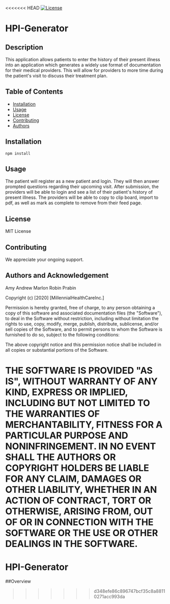 <<<<<<< HEAD
  [![License](https://img.shields.io/badge/license-MIT-yellow.svg)](https://opensource.org/licenses/MIT)
# HPI-Generator
## Description
  This application allows patients to enter the history of their present illness into an application which generates a widely use format of documentation for their medical providers. This will allow for providers to more time during the patient's visit to discuss their treatment plan.

## Table of Contents
* [Installation](#installation)
* [Usage](#usage)
* [License](#license)
* [Contributing](#contributing)
* [Authors](#authors)

## Installation
```
npm install
```
## Usage
The patient will register as a new patient and login. They will then answer prompted questions regarding their upcoming visit. After submission, the providers will be able to login and see a list of their patient's history of present illness. The providers will be able to copy to clip board, import to pdf, as well as mark as complete to remove from their feed page.
## License
MIT License
## Contributing
We appreciate your ongoing support.
## Authors and Acknowledgement
Amy
Andrew
Marlon
Robin
Prabin

Copyright (c) [2020] [MillennialHealthCareInc.]

Permission is hereby granted, free of charge, to any person obtaining a copy
of this software and associated documentation files (the "Software"), to deal
in the Software without restriction, including without limitation the rights
to use, copy, modify, merge, publish, distribute, sublicense, and/or sell
copies of the Software, and to permit persons to whom the Software is
furnished to do so, subject to the following conditions:

The above copyright notice and this permission notice shall be included in all
copies or substantial portions of the Software.

THE SOFTWARE IS PROVIDED "AS IS", WITHOUT WARRANTY OF ANY KIND, EXPRESS OR
IMPLIED, INCLUDING BUT NOT LIMITED TO THE WARRANTIES OF MERCHANTABILITY,
FITNESS FOR A PARTICULAR PURPOSE AND NONINFRINGEMENT. IN NO EVENT SHALL THE
AUTHORS OR COPYRIGHT HOLDERS BE LIABLE FOR ANY CLAIM, DAMAGES OR OTHER
LIABILITY, WHETHER IN AN ACTION OF CONTRACT, TORT OR OTHERWISE, ARISING FROM,
OUT OF OR IN CONNECTION WITH THE SOFTWARE OR THE USE OR OTHER DEALINGS IN THE
SOFTWARE.
=======
# HPI-Generator

##Overview
>>>>>>> d348efe86c896747bcf35c8a88110271acc993da
